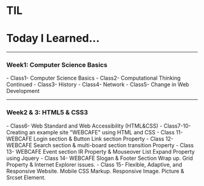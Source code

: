 # TIL
<h1>Today I Learned...</h1>    

---

<h3> Week1: Computer Science Basics </h3>  
- Class1- Computer Science Basics      
- Class2- Computational Thinking Continued     
- Class3- History      
- Class4- Network      
- Class5- Change in Web Development    

---

<h3>Week2 & 3: HTML5 & CSS3</h3>  
- Class6- Web Standard and Web Accessibility (HTML&CSS)       
- Class7-10- Creating an example site "WEBCAFE" using HTML and CSS      
- Class 11- WEBCAFE Login section & Button Link section Property      
- Class 12- WEBCAFE Search section & multi-board section transition  Property     
- Class 13- WEBCAFE Event section IR Property & Mouseover List Expand Property using Jquery    
- Class 14- WEBCAFE Slogan & Footer Section Wrap up. Grid Property & Internet Explorer issues.     
- Class 15- Flexible, Adaptive, and Responsive Website. Mobile CSS Markup. Responsive Image. Picture & Srcset Element.       
